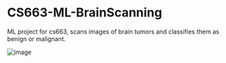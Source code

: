 # CS663-ML-BrainScanning
ML project for cs663, scans images of brain tumors and classifies them as benign or malignant.


![image](https://user-images.githubusercontent.com/54570008/160933329-742a6655-893b-4174-97d8-057aa9e8522e.png)
